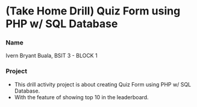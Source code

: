 # (Take Home Drill) Quiz Form using PHP w/ SQL Database

### Name
Ivern Bryant Buala, BSIT 3 - BLOCK 1


### Project

- This drill activity project is about creating Quiz Form using PHP w/ SQL Database.
- With the feature of showing top 10 in the leaderboard.